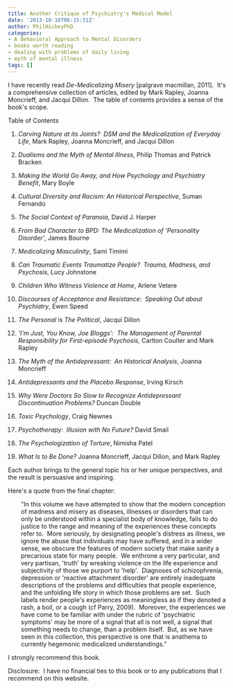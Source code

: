 ```yaml
---
title: Another Critique of Psychiatry's Medical Model
date: '2013-10-16T06:15:31Z'
author: PhilHickeyPhD
categories:
- A Behavioral Approach to Mental Disorders
- books worth reading
- dealing with problems of daily living
- myth of mental illness
tags: []
---
```


I have recently read <i>De-Medicalizing Misery</i> [palgrave macmillan, 2011].  It's a comprehensive collection of articles, edited by Mark Rapley, Joanna Moncrieff, and Jacqui Dillon.  The table of contents provides a sense of the book's scope.

Table of Contents
<ol start="1">
	<li><i>Carving Nature at its Joints?  DSM and the Medicalization of Everyday Life</i>, Mark Rapley, Joanna Moncrieff, and Jacqui Dillon</li>
</ol>
<ol start="2">
	<li><i>Dualisms and the Myth of Mental Illness</i>, Philip Thomas and Patrick Bracken</li>
</ol>
<ol start="3">
	<li><i>Making the World Go Away, and How Psychology and Psychiatry Benefit</i>, Mary Boyle</li>
</ol>
<ol start="4">
	<li><i>Cultural Diversity and Racism: An Historical Perspective</i>, Suman Fernando</li>
</ol>
<ol start="5">
	<li><i>The Social Context of Paranoia</i>, David J. Harper</li>
</ol>
<ol start="6">
	<li><i>From Bad Character to BPD: The Medicalization of 'Personality Disorder'</i>, James Bourne</li>
</ol>
<ol start="7">
	<li><i>Medicalizing Masculinity</i>, Sami Timimi</li>
</ol>
<ol start="8">
	<li><i>Can Traumatic Events Traumatize People?  Trauma, Madness, and Psychosis</i>, Lucy Johnstone</li>
</ol>
<ol start="9">
	<li><i>Children Who Witness Violence at Home</i>, Arlene Vetere</li>
</ol>
<ol start="10">
	<li><i>Discourses of Acceptance and Resistance:  Speaking Out about Psychiatry</i>, Ewen Speed</li>
</ol>
<ol start="11">
	<li><i>The Personal </i>is<i> The Political</i>, Jacqui Dillon</li>
</ol>
<ol start="12">
	<li><i>'I'm Just, You Know, Joe Bloggs':  The Management of Parental Responsibility for First-episode Psychosis</i>, Carlton Coulter and Mark Rapley</li>
</ol>
<ol start="13">
	<li><i>The Myth of the Antidepressant:  An Historical Analysis</i>, Joanna Moncrieff</li>
</ol>
<ol start="14">
	<li><i>Antidepressants and the Placebo Response</i>, Irving Kirsch</li>
</ol>
<ol start="15">
	<li><i>Why Were Doctors So Slow to Recognize Antidepressant Discontinuation Problems?</i> Duncan Double</li>
</ol>
<ol start="16">
	<li><i>Toxic Psychology</i>, Craig Newnes</li>
</ol>
<ol start="17">
	<li><i>Psychotherapy:  Illusion with No Future?</i> David Smail</li>
</ol>
<ol start="18">
	<li><i>The Psychologization of Torture</i>, Nimisha Patel</li>
</ol>
<ol start="19">
	<li><i>What Is to Be Done? </i>Joanna Moncrieff, Jacqui Dillon, and Mark Rapley</li>
</ol>
Each author brings to the general topic his or her unique perspectives, and the result is persuasive and inspiring.

Here's a quote from the final chapter:
<p style="padding-left: 30px;">"In this volume we have attempted to show that the modern conception of madness and misery as diseases, illnesses or disorders that can only be understood within a specialist body of knowledge, fails to do justice to the range and meaning of the experiences these concepts refer to.  More seriously, by designating people's distress as illness, we ignore the abuse that individuals may have suffered, and in a wider sense, we obscure the features of modern society that make sanity a precarious state for many people.  We enthrone a very particular, and very partisan, 'truth' by wreaking violence on the life experience and subjectivity of those we purport to 'help'.  Diagnoses of schizophrenia, depression or 'reactive attachment disorder' are entirely inadequate descriptions of the problems and difficulties that people experience, and the unfolding life story in which those problems are set.  Such labels render people's experiences as meaningless as if they denoted a rash, a boil, or a cough (cf Parry, 2009).  Moreover, the experiences we have come to be familiar with under the rubric of 'psychiatric symptoms' may be more of a signal that all is not well, a signal that something needs to change, than a problem itself.  But, as we have seen in this collection, this perspective is one that is anathema to currently hegemonic medicalized understandings."</p>
I strongly recommend this book.

Disclosure:  I have no financial ties to this book or to any publications that I recommend on this website.

&nbsp;

&nbsp;

&nbsp;